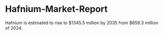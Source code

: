 # Hafnium-Market-Report
Hafnium is estimated to rise to $1345.5 million by 2035 from $659.3 million of 2024. 
